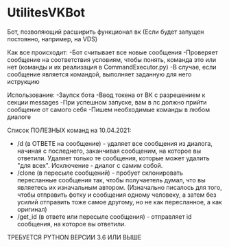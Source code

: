 # UtilitesVKBot

Бот, позволяющий расширить функционал вк (Если будет запущен постоянно, например, на VDS)

Как все происходит:
-Бот считывает все новые сообщения
-Проверяет сообщение на соответствия условиям, чтобы понять, команда это или нет (команды и их реализация в CommandExecutor.py)
-В случае, если сообщение является командой, выполняет заданную для него иструкцию

Использование:
-Заупск бота
-Ввод токена от ВК с разрешением к секции messages
-При успешном запуске, вам в лс должно прийти сообщение от самого себя
-Пишем необходимые команды в любом диалоге

Список ПОЛЕЗНЫХ команд на 10.04.2021:
- /d (в ОТВЕТЕ на сообщение) - удаляет все сообщения из диалога, начиная с последнего, заканчивая сообщеним, на которое вы ответили. Удаляет только те сообщения, которые может удалить "для всех". Исключение - диалог с самим собой.
- /clone (в пересыле сообщений) - пробует склонировать пересланные сообщения так, чтобы получаетель думал, что вы являетесь их изначальным автором. (Изначально писалось для того, чтобы отправить фотку и сообщения одному человеку, а затем без усилий отправить тоже самое другому, но не как пересланное, а как оригинал)
- /get_id (в ответе или пересыле сообщения) - отправляет id сообщения, на которое вы ответили.

ТРЕБУЕТСЯ PYTHON ВЕРСИИ 3.6 ИЛИ ВЫШЕ
